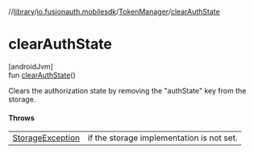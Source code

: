 //[library](../../../index.md)/[io.fusionauth.mobilesdk](../index.md)/[TokenManager](index.md)/[clearAuthState](clear-auth-state.md)

# clearAuthState

[androidJvm]\
fun [clearAuthState](clear-auth-state.md)()

Clears the authorization state by removing the &quot;authState&quot; key from the storage.

#### Throws

| | |
|---|---|
| [StorageException](../../io.fusionauth.mobilesdk.exceptions/-storage-exception/index.md) | if the storage implementation is not set. |